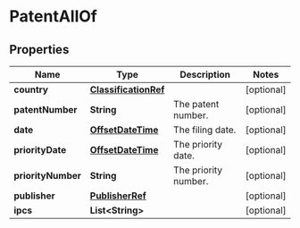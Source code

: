 

# PatentAllOf

## Properties

Name | Type | Description | Notes
------------ | ------------- | ------------- | -------------
**country** | [**ClassificationRef**](ClassificationRef.md) |  |  [optional]
**patentNumber** | **String** | The patent number. |  [optional]
**date** | [**OffsetDateTime**](OffsetDateTime.md) | The filing date. |  [optional]
**priorityDate** | [**OffsetDateTime**](OffsetDateTime.md) | The priority date. |  [optional]
**priorityNumber** | **String** | The priority number. |  [optional]
**publisher** | [**PublisherRef**](PublisherRef.md) |  |  [optional]
**ipcs** | **List&lt;String&gt;** |  |  [optional]



